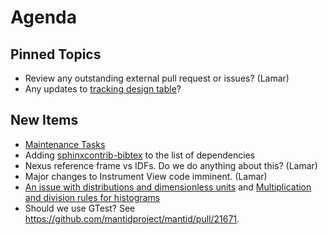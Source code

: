 Agenda
======

Pinned Topics
-------------
* Review any outstanding external pull request or issues? (Lamar)
* Any updates to [tracking design table](https://github.com/mantidproject/documents/blob/master/Project-Management/TechnicalSteeringCommittee/reports/TSC-TrackingDesignProposals.md)?

New Items
---------
* [Maintenance Tasks](../reports/MaintenanceTasks.md)
* Adding [sphinxcontrib-bibtex](https://sphinxcontrib-bibtex.readthedocs.io) to the list of dependencies
* Nexus reference frame vs IDFs. Do we do anything about this? (Lamar)
* Major changes to Instrument View code imminent. (Lamar)
* [An issue with distributions and dimensionless units](https://github.com/mantidproject/documents/blob/fix-divide-distribution/Design/DistributionsAndDimensionlessData.md) and [Multiplication and division rules for histograms](https://github.com/mantidproject/documents/pull/25)
* Should we use GTest? See https://github.com/mantidproject/mantid/pull/21671.
